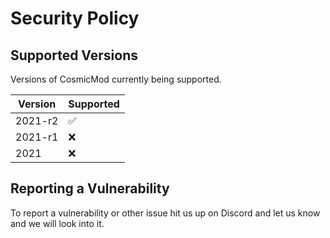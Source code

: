 # Security Policy

## Supported Versions

Versions of CosmicMod currently being supported.

| Version | Supported          |
| ------- | ------------------ |
| 2021-r2   | :white_check_mark: |
| 2021-r1   | :x: |
| 2021      | :x:                |


## Reporting a Vulnerability

To report a vulnerability or other issue hit us up on Discord and let us know and we will look into it.

